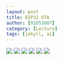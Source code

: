 ```yaml
---
layout: post
title: ESP32 OTA
author: [01053007]
category: [Lecture]
tags: [jekyll, ai]
---
```

![](https://github.com/01053007/MCU-project/blob/main/images/ESP32_OTA_1.jpg?raw=true)
![](https://github.com/01053007/MCU-project/blob/main/images/ESP32_OTA_2.jpg?raw=true)
![](https://github.com/01053007/MCU-project/blob/main/images/ESP32_OTA_3.jpg?raw=true)
![](https://github.com/01053007/MCU-project/blob/main/images/ESP32_OTA_4.jpg?raw=true)
![](https://github.com/01053007/MCU-project/blob/main/images/ESP32_OTA_5.jpg?raw=true)
![](https://github.com/01053007/MCU-project/blob/main/images/ESP32_OTA_6.jpg?raw=true)
